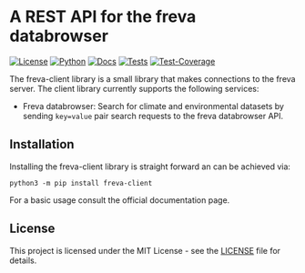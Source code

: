 # A REST API for the freva databrowser

[![License](https://img.shields.io/badge/License-BSD-purple.svg)](LICENSE)
[![Python](https://img.shields.io/badge/python-3.12-red.svg)](https://www.python.org/downloads/release/python-312/)
[![Docs](https://img.shields.io/badge/API-Doc-green.svg)](https://freva-clint.github.io/databrowserAPI)
[![Tests](https://github.com/FREVA-CLINT/databrowserAPI/actions/workflows/ci_job.yml/badge.svg)](https://github.com/FREVA-CLINT/databrowserAPI/actions)
[![Test-Coverage](https://codecov.io/github/FREVA-CLINT/databrowserAPI/branch/init/graph/badge.svg?token=dGhXxh7uP3)](https://codecov.io/github/FREVA-CLINT/databrowserAPI)

The freva-client library is a small library that makes connections to the freva
server. The client library currently supports the following services:

- Freva databrowser: Search for climate and environmental datasets by sending
`key=value` pair search requests to the freva databrowser API.

## Installation

Installing the freva-client library is straight forward an can be achieved via:

```console
python3 -m pip install freva-client
```

For a basic usage consult the official documentation page.
## License

This project is licensed under the MIT License - see the [LICENSE](LICENSE) file for details.
